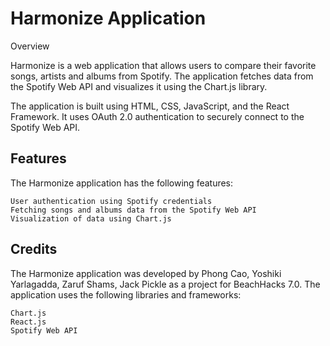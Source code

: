 # Harmonize Application
Overview

Harmonize is a web application that allows users to compare their favorite songs, artists and albums from Spotify. The application fetches data from the Spotify Web API and visualizes it using the Chart.js library.

The application is built using HTML, CSS, JavaScript, and the React Framework. It uses OAuth 2.0 authentication to securely connect to the Spotify Web API.

## Features

The Harmonize application has the following features:

    User authentication using Spotify credentials
    Fetching songs and albums data from the Spotify Web API
    Visualization of data using Chart.js

## Credits

The Harmonize application was developed by Phong Cao, Yoshiki Yarlagadda, Zaruf Shams, Jack Pickle as a project for BeachHacks 7.0. The application uses the following libraries and frameworks:

    Chart.js
    React.js
    Spotify Web API